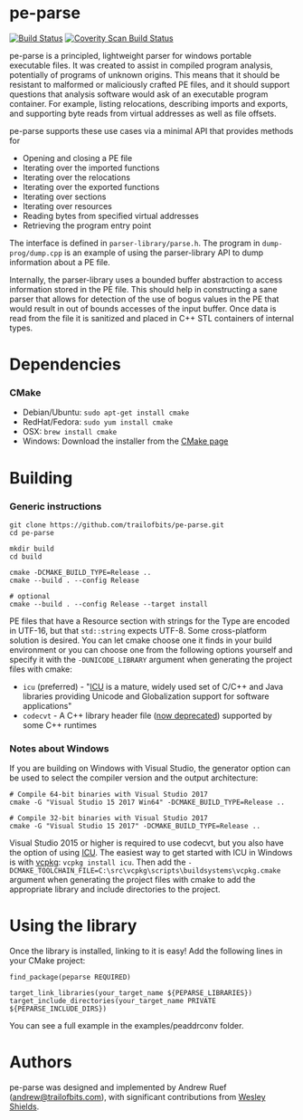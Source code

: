 pe-parse
=========================================

[![Build Status](https://travis-ci.org/trailofbits/pe-parse.svg?branch=master)](https://travis-ci.org/trailofbits/pe-parse)
[![Coverity Scan Build Status](https://scan.coverity.com/projects/3671/badge.svg)](https://scan.coverity.com/projects/3671)

pe-parse is a principled, lightweight parser for windows portable executable files. It was created to assist in compiled program analysis, potentially of programs of unknown origins. This means that it should be resistant to malformed or maliciously crafted PE files, and it should support questions that analysis software would ask of an executable program container. For example, listing relocations, describing imports and exports, and supporting byte reads from virtual addresses as well as file offsets. 

pe-parse supports these use cases via a minimal API that provides methods for
 * Opening and closing a PE file
 * Iterating over the imported functions
 * Iterating over the relocations
 * Iterating over the exported functions
 * Iterating over sections
 * Iterating over resources
 * Reading bytes from specified virtual addresses
 * Retrieving the program entry point

The interface is defined in `parser-library/parse.h`. The program in `dump-prog/dump.cpp` is an example of using the parser-library API to dump information about a PE file. 

Internally, the parser-library uses a bounded buffer abstraction to access information stored in the PE file. This should help in constructing a sane parser that allows for detection of the use of bogus values in the PE that would result in out of bounds accesses of the input buffer. Once data is read from the file it is sanitized and placed in C++ STL containers of internal types.

Dependencies
========
### CMake
  * Debian/Ubuntu: `sudo apt-get install cmake`
  * RedHat/Fedora: `sudo yum install cmake`
  * OSX: `brew install cmake`
  * Windows: Download the installer from the [CMake page](https://cmake.org/download/)

Building
========
### Generic instructions
```
git clone https://github.com/trailofbits/pe-parse.git
cd pe-parse

mkdir build
cd build

cmake -DCMAKE_BUILD_TYPE=Release ..
cmake --build . --config Release

# optional
cmake --build . --config Release --target install
```

PE files that have a Resource section with strings for the Type are encoded in UTF-16, but that `std::string` expects UTF-8. Some cross-platform solution
is desired. You can let cmake choose one it finds in your build environment or you can choose one from the following options yourself and specify it with
the `-DUNICODE_LIBRARY` argument when generating the project files with cmake:
* `icu` (preferred) - "[ICU](http://site.icu-project.org/) is a mature, widely used set of C/C++ and Java libraries providing Unicode and Globalization support for software applications"
* `codecvt` - A C++ library header file ([now deprecated](http://open-std.org/JTC1/SC22/WG21/docs/papers/2017/p0618r0.html)) supported by some C++ runtimes

### Notes about Windows

If you are building on Windows with Visual Studio, the generator option can be used to select the compiler version and the output architecture:

```
# Compile 64-bit binaries with Visual Studio 2017
cmake -G "Visual Studio 15 2017 Win64" -DCMAKE_BUILD_TYPE=Release ..

# Compile 32-bit binaries with Visual Studio 2017
cmake -G "Visual Studio 15 2017" -DCMAKE_BUILD_TYPE=Release ..
```

Visual Studio 2015 or higher is required to use codecvt, but you also have the option of using [ICU](http://site.icu-project.org/). The easiest way to
get started with ICU in Windows is with [vcpkg](https://vcpkg.readthedocs.io/): `vcpkg install icu`. Then add the
`-DCMAKE_TOOLCHAIN_FILE=C:\src\vcpkg\scripts\buildsystems\vcpkg.cmake` argument when generating the project files with cmake to add the appropriate
library and include directories to the project.

Using the library
=======
Once the library is installed, linking to it is easy! Add the following lines in your CMake project:

```
find_package(peparse REQUIRED)

target_link_libraries(your_target_name ${PEPARSE_LIBRARIES})
target_include_directories(your_target_name PRIVATE ${PEPARSE_INCLUDE_DIRS})
```

You can see a full example in the examples/peaddrconv folder.

Authors
=======
pe-parse was designed and implemented by Andrew Ruef (andrew@trailofbits.com), with significant contributions from [Wesley Shields](https://github.com/wxsBSD).
